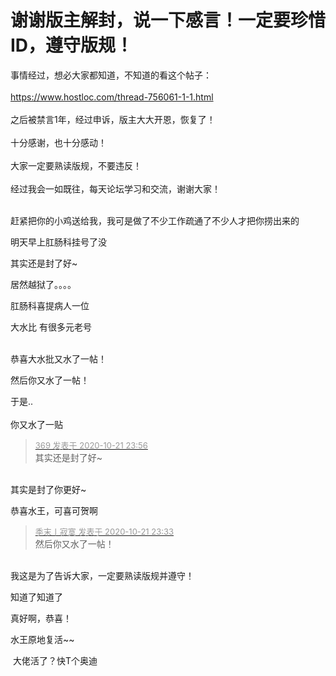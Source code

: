 # 谢谢版主解封，说一下感言！一定要珍惜ID，遵守版规！


事情经过，想必大家都知道，不知道的看这个帖子：<br />
<br />
https://www.hostloc.com/thread-756061-1-1.html<br />
<br />
之后被禁言1年，经过申诉，版主大大开恩，恢复了！<br />
<br />
十分感谢，也十分感动！<br />
<br />
大家一定要熟读版规，不要违反！<br />
<br />
经过我会一如既往，每天论坛学习和交流，谢谢大家！<br />
<br />


赶紧把你的小鸡送给我，我可是做了不少工作疏通了不少人才把你捞出来的

明天早上肛肠科挂号了没

其实还是封了好~<img src="static/image/smiley/default/lol.gif" smilieid="12" border="0" alt="" /><img id="aimg_XF3RX" onclick="zoom(this, this.src, 0, 0, 0)" class="zoom" src="https://cdn.jsdelivr.net/gh/hishis/forum-master/public/images/patch.gif" onmouseover="img_onmouseoverfunc(this)" onload="thumbImg(this)" border="0" alt="" />

居然越狱了。。。。

肛肠科喜提病人一位

大水比 有很多元老号<img src="static/image/smiley/default/lol.gif" smilieid="12" border="0" alt="" />

<br />
恭喜大水批又水了一帖！<br />


然后你又水了一帖！

于是..<br />
<br />
你又水了一贴<br />


<div class="quote"><blockquote><font size="2"><a href="https://www.hostloc.com/forum.php?mod=redirect&amp;goto=findpost&amp;pid=9333999&amp;ptid=756973" target="_blank"><font color="#999999">369 发表于 2020-10-21 23:56</font></a></font><br />
其实还是封了好~</blockquote></div><br />
其实是封了你更好~<img src="static/image/smiley/default/loveliness.gif" smilieid="28" border="0" alt="" />

恭喜水王，可喜可贺啊

<div class="quote"><blockquote><font size="2"><a href="https://www.hostloc.com/forum.php?mod=redirect&amp;goto=findpost&amp;pid=9333885&amp;ptid=756973" target="_blank"><font color="#999999">季末丨寂寞 发表于 2020-10-21 23:33</font></a></font><br />
然后你又水了一帖！</blockquote></div><br />
我这是为了告诉大家，一定要熟读版规并遵守！

知道了知道了

真好啊，恭喜！

水王原地复活~~<img src="static/image/smiley/default/lol.gif" smilieid="12" border="0" alt="" />

<img src="static/image/smiley/yct/002.gif" smilieid="30" border="0" alt="" /> 大佬活了？快T个奥迪
